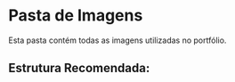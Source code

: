 # Pasta de Imagens

Esta pasta contém todas as imagens utilizadas no portfólio.

## Estrutura Recomendada:


